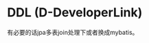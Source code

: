 # DDL (D-DeveloperLink)










































































有必要的话jpa多表join处理下或者换成mybatis。